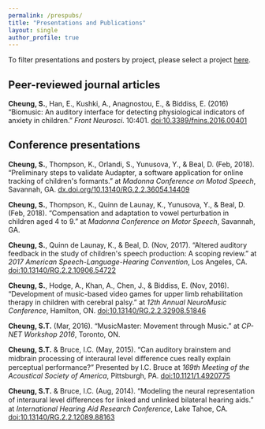 ```yaml
---
permalink: /prespubs/
title: "Presentations and Publications"
layout: single
author_profile: true
---
```

To filter presentations and posters by project, please select a project [here](/research/).

## Peer-reviewed journal articles
**Cheung, S.**, Han, E., Kushki, A., Anagnostou, E., & Biddiss, E. (2016) “Biomusic: An auditory
interface for detecting physiological indicators of anxiety in children.” *Front Neurosci*. 10:401. [doi:10.3389/fnins.2016.00401](http://dx.doi.org/10.3389/fnins.2016.00401)

## Conference presentations
**Cheung, S.**, Thompson, K., Orlandi, S., Yunusova, Y., & Beal, D. (Feb, 2018). “Preliminary steps to validate Audapter, a software application for online tracking of children's formants.” at *Madonna Conference on Motod Speech*, Savannah, GA. [dx.doi.org/10.13140/RG.2.2.36054.14409](http://dx.doi.org/10.13140/RG.2.2.36054.14409)

**Cheung, S.**, Thompson, K., Quinn de Launay, K., Yunusova, Y., & Beal, D. (Feb, 2018). “Compensation and adaptation to vowel perturbation in children aged 4 to 9.” at *Madonna Conference on Motor Speech*, Savannah, GA.

**Cheung, S.**, Quinn de Launay, K., & Beal, D. (Nov, 2017). “Altered auditory feedback in the study of children's speech production: A scoping review.” at *2017 American Speech-Language-Hearing Convention*, Los Angeles, CA. [doi:10.13140/RG.2.2.10906.54722](http://dx.doi.org/10.13140/RG.2.2.10906.54722)

**Cheung, S.**, Hodge, A., Khan, A., Chen, J., & Biddiss, E. (Nov, 2016). “Development of music-based video games for upper limb rehabilitation therapy in children with cerebral palsy.” at *12th Annual NeuroMusic Conference*, Hamilton, ON. [doi:10.13140/RG.2.2.32908.51846](http://dx.doi.org/10.13140/RG.2.2.32908.51846)

**Cheung, S.T.** (Mar, 2016). “MusicMaster: Movement through Music.” at *CP-NET Workshop 2016*, Toronto, ON.

**Cheung, S.T.** & Bruce, I.C. (May, 2015). “Can auditory brainstem and midbrain processing of interaural level diﬀerence cues really explain perceptual performance?” Presented by I.C. Bruce at *169th Meeting of the Acoustical Society of America*, Pittsburgh, PA. [doi:10.1121/1.4920775](http://dx.doi.org/10.1121/1.4920775)

**Cheung, S.T.** & Bruce, I.C. (Aug, 2014). “Modeling the neural representation of interaural level diﬀerences for linked and unlinked bilateral hearing aids.” at *International Hearing Aid Research Conference*, Lake Tahoe, CA. [doi:10.13140/RG.2.2.12089.88163](http://dx.doi.org/10.13140/RG.2.2.12089.88163)
